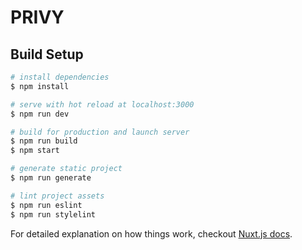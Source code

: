 # PRIVY

## Build Setup

```bash
# install dependencies
$ npm install

# serve with hot reload at localhost:3000
$ npm run dev

# build for production and launch server
$ npm run build
$ npm start

# generate static project
$ npm run generate

# lint project assets
$ npm run eslint
$ npm run stylelint
```

For detailed explanation on how things work, checkout [Nuxt.js docs](https://nuxtjs.org).
